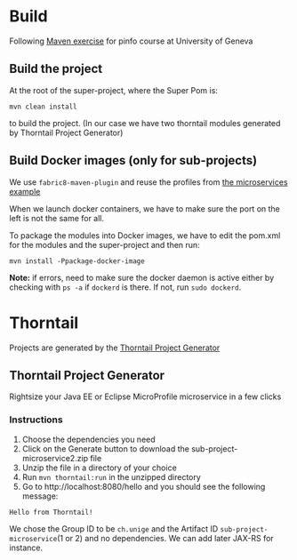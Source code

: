 # Build
Following [Maven exercise](https://github.com/PInfo-2020/Exercises/tree/master/maven) for pinfo course at University of Geneva

## Build the project
At the root of the super-project, where the Super Pom is:
```
mvn clean install
```
to build the project. (In our case we have two thorntail modules generated by Thorntail Project Generator)

## Build Docker images (only for sub-projects)

We use `fabric8-maven-plugin` and reuse the profiles from [the microservices example](https://github.com/hostettler/microservices/blob/master/pom.xml)

When we launch docker containers, we have to make sure the port on the left is not the same for all.

To package the modules into Docker images, we have to edit the pom.xml for the modules and the super-project and then run:
```
mvn install -Ppackage-docker-image
```
**Note:** if errors, need to make sure the docker daemon is active either by checking with `ps -a` if `dockerd` is there. If not, run `sudo dockerd`.


# Thorntail

Projects are generated by the [Thorntail Project Generator](https://thorntail.io/generator/)


## Thorntail Project Generator
Rightsize your Java EE or Eclipse MicroProfile microservice in a few clicks

### Instructions

1. Choose the dependencies you need
2. Click on the Generate button to download the sub-project-microservice2.zip file
3. Unzip the file in a directory of your choice
4. Run `mvn thorntail:run` in the unzipped directory
5. Go to http://localhost:8080/hello and you should see the following message:
```
Hello from Thorntail!
```

We chose the Group ID to be `ch.unige` and the Artifact ID `sub-project-microservice`(1 or 2) and no dependencies.
We can add later JAX-RS for instance.
